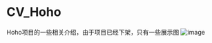 # CV_Hoho
Hoho项目的一些相关介绍，由于项目已经下架，只有一些展示图
![image](https://github.com/BrookeMa/CV_Hoho/edit/master/IMB_yUvxwi.GIF)
